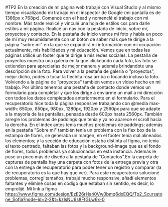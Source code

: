 #TP2 En la creación de mi página web trabajé con Visual Studio y al mismo tiempo visualizando mi trabajo en el inspector de Google (mi pantalla es de 1366px x 768px). Comencé con el head y nomenclé el trabajo con mi nombre. Más tarde realicé y vinculé una hoja de estilos css para darle estilos a mi página. Realicé un nav con la pestaña de inicio, sobre mi, proyectos y contacto. En la pestaña de inicio vemos mi foto y habla un poco de mi muy resumidamente con un botón de saber más que te dirige a la página "sobre mi" en la que se expandirá mi información con mi ocupación actualmente, mis habilidades y mi educación. Vemos que en todas las páginas utilicé un footer que te dirige a mis redes sociales. La pestaña de proyectos muestra una galeria en la que clickeando cada foto, las foto se extienden para apreciarlas de mejor manera y además brindandote una descripción de la foto. Para volver a la pestaña de galeria o "proyectos", mejor dicho, podes o tocar la flechita rosa arriba o tocando incluso la foto. Volviendo a la página de "proyectos" también vemos un vídeo hecho en mi trabajo. Por último tenemos una pestaña de contacto donde vemos un formulario para completar y que los dirige a enviarme un mail a mi dirección con todos los datos completados anteriormente en el formulario. 
Para el recuperatorio hice toda la página responsive trabajando con @media max-width: 650px, 850px, 980px, 1280px, 1920px y 2560px para que se adapte a la mayoría de las pantallas, pensada desde 600px hasta 2560px. También arreglé los problemas de paddings que tenía y ya no aparece el scroll hacia la derecha. En el index antes tenía muchos problemas de paddings; además en la pestaña "Sobre mi" también tenía un problema con la flex box de la estampa de flores, se generaba un margen; en el footer tenia mal alineados los elementos; y la sección de educación estaba distinta al figma, no tenia el texto centrado, faltaban las fotos y la background-image que es el fondo de flores, todos problemas ya solucionados en esta instancia. Además le puse un poco más de diseño a la pestaña de "Contactos".En la carpeta de capturas de pantalla hay una carpeta con fotos de la entrega previa y otra con la entrega de recuperatorio para poder tener un registro y comparar (la de recuperatorio es la que hay que ver).  Para este recuperatorio solucioné problemas, corregí tamaños, trabajé mucho responsive, añadí elementos faltantes y eliminé cosas en código que estaban sin sentido, es decir, lo emprolijé.
Mi link a figma https://www.figma.com/design/EzE26rHs40Vw0bmq6dxEQQ/Tp2_Scursatone_Sofia?node-id=2-2&t=kzIsNU6s8FtGLw6x-0
